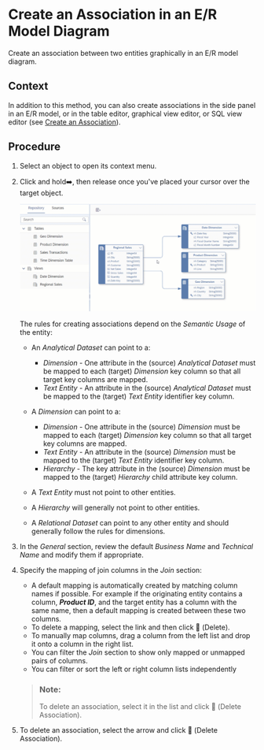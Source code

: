 <!-- loio82e686959bb449d382417eee8198f6e2 -->

<link rel="stylesheet" type="text/css" href="css/sap-icons.css"/>

# Create an Association in an E/R Model Diagram

Create an association between two entities graphically in an E/R model diagram.



## Context

In addition to this method, you can also create associations in the side panel in an E/R model, or in the table editor, graphical view editor, or SQL view editor \(see [Create an Association](create-an-association-66c6998.md)\).



## Procedure

1.  Select an object to open its context menu.

2.  Click and hold:arrow_right:, then release once you've placed your cursor over the target object.

    ![](images/Create_Association_8b48c15.gif)

    The rules for creating associations depend on the *Semantic Usage* of the entity:

    -   An *Analytical Dataset* can point to a:

        -   *Dimension* - One attribute in the \(source\) *Analytical Dataset* must be mapped to each \(target\) *Dimension* key column so that all target key columns are mapped.
        -   *Text Entity* - An attribute in the \(source\) *Analytical Dataset* must be mapped to the \(target\) *Text Entity* identifier key column.

    -   A *Dimension* can point to a:

        -   *Dimension* - One attribute in the \(source\) *Dimension* must be mapped to each \(target\) *Dimension* key column so that all target key columns are mapped.
        -   *Text Entity* - An attribute in the \(source\) *Dimension* must be mapped to the \(target\) *Text Entity* identifier key column.
        -   *Hierarchy* - The key attribute in the \(source\) *Dimension* must be mapped to the \(target\) *Hierarchy* child attribute key column.

    -   A *Text Entity* must not point to other entities.

    -   A *Hierarchy* will generally not point to other entities.

    -   A *Relational Dataset* can point to any other entity and should generally follow the rules for dimensions.


3.  In the *General* section, review the default *Business Name* and *Technical Name* and modify them if appropriate.

4.  Specify the mapping of join columns in the *Join* section:

    -   A default mapping is automatically created by matching column names if possible. For example if the originating entity contains a column, ***Product ID***, and the target entity has a column with the same name, then a default mapping is created between these two columns.
    -   To delete a mapping, select the link and then click <span class="FPA-icons"></span> \(Delete\).
    -   To manually map columns, drag a column from the left list and drop it onto a column in the right list.
    -   You can filter the *Join* section to show only mapped or unmapped pairs of columns.
    -   You can filter or sort the left or right column lists independently

    > ### Note:  
    > To delete an association, select it in the list and click <span class="FPA-icons"></span> \(Delete Association\).

5.  To delete an association, select the arrow and click <span class="FPA-icons"></span> \(Delete Association\).


